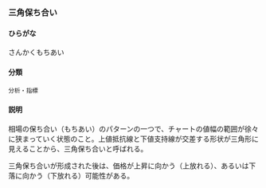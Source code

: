 <div style="display:none;">

## [あ行](securities-terms?id=あ行)
## [か行](securities-terms?id=か行)
## [さ行](securities-terms?id=さ行)

</div>

### 三角保ち合い

#### ひらがな

さんかくもちあい

#### 分類

`分析・指標`

#### 説明

相場の保ち合い（もちあい）のパターンの一つで、チャートの値幅の範囲が徐々に狭まっていく状態のこと。上値抵抗線と下値支持線が交差する形状が三角形に見えることから、三角保ち合いと呼ばれる。
 
三角保ち合いが形成された後は、価格が上昇に向かう（上放れる）、あるいは下落に向かう（下放れる）可能性がある。

<div style="display:none;">

## [た行](securities-terms?id=た行)
## [な行](securities-terms?id=な行)
## [は行](securities-terms?id=は行)
## [ま行](securities-terms?id=ま行)
## [や行](securities-terms?id=や行)
## [ら行](securities-terms?id=ら行)
## [わ行](securities-terms?id=わ行)
## [英数字・記号](securities-terms?id=英数字・記号)

</div>

